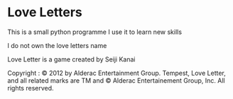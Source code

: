 # Love Letters

This is a small python programme
I use it to learn new skills

I do not own the love letters name


Love Letter is a game created by Seiji Kanai

Copyright :
© 2012 by Alderac Entertainment Group.
Tempest, Love Letter, and all related marks are TM and © Alderac Entertainement Group, Inc.
All rights reserved.

